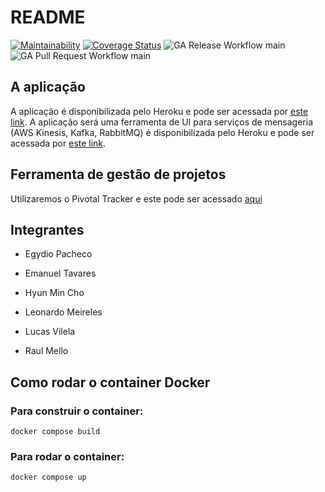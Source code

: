 # README
[![Maintainability](https://api.codeclimate.com/v1/badges/ce8783c839063c27b944/maintainability)](https://codeclimate.com/github/Fermented-Software/Kimchi/maintainability)
[![Coverage Status](https://coveralls.io/repos/github/Fermented-Software/Kimchi/badge.svg?branch=main)](https://coveralls.io/github/Fermented-Software/Kimchi?branch=main)
![GA Release Workflow main](https://github.com/Fermented-Software/Kimchi/actions/workflows/ci-release.yaml/badge.svg?branch=main)
![GA Pull Request Workflow main](https://github.com/Fermented-Software/Kimchi/actions/workflows/build-and-test.yaml/badge.svg?branch=main)

## A aplicação
A aplicação é disponibilizada pelo Heroku e pode ser acessada por [este link](https://kimchi-app.herokuapp.com).
A aplicação será uma ferramenta de UI para serviços de mensageria (AWS Kinesis, Kafka, RabbitMQ) é disponibilizada pelo Heroku e pode ser acessada por [este link](https://kimchi-app.herokuapp.com).

## Ferramenta de gestão de projetos
Utilizaremos o Pivotal Tracker e este pode ser acessado [aqui](https://www.pivotaltracker.com/n/projects/2603031)

## Integrantes

- Egydio Pacheco

- Emanuel Tavares

- Hyun Min Cho

- Leonardo Meireles

- Lucas Vilela

- Raul Mello

## Como rodar o container Docker

### Para construir o container:
`docker compose build`

### Para rodar o container:
`docker compose up`
